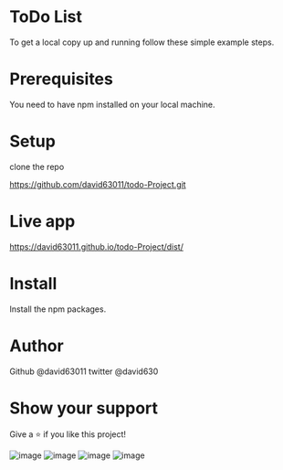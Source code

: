 # ToDo List

To get a local copy up and running follow these simple example steps.

# Prerequisites

You need to have npm installed on your local machine.

# Setup

clone the repo

https://github.com/david63011/todo-Project.git

# Live app
https://david63011.github.io/todo-Project/dist/

# Install

Install the npm packages.

# Author

Github @david63011
twitter @david630

# Show your support

Give a ⭐️ if you like this project!

![image](https://user-images.githubusercontent.com/100854975/196720622-be2027c2-9ff4-46f1-b57b-2f774a539993.png)
![image](https://user-images.githubusercontent.com/100854975/196720810-2ac7aa3a-3b37-463e-a064-e6be894b20c4.png)
![image](https://user-images.githubusercontent.com/100854975/196720989-70741b12-cbf4-4e08-aa93-4a245f99a2e7.png)
![image](https://user-images.githubusercontent.com/100854975/196721117-b5a72ecd-fed2-41b5-ac0d-5ecb7c499bea.png)
